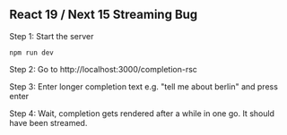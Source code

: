 ## React 19 / Next 15 Streaming Bug

Step 1: Start the server

```
npm run dev
```

Step 2: Go to http://localhost:3000/completion-rsc

Step 3: Enter longer completion text e.g. "tell me about berlin" and press enter

Step 4: Wait, completion gets rendered after a while in one go. It should have been streamed.
